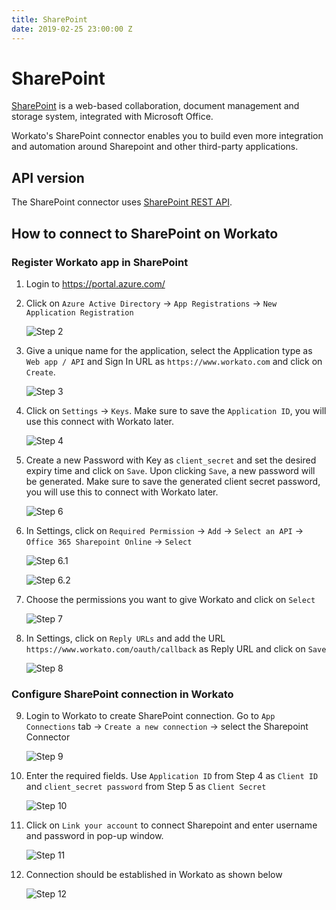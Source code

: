 ```yaml
---
title: SharePoint
date: 2019-02-25 23:00:00 Z
---
```


# SharePoint
[SharePoint](https://products.office.com/en-us/sharepoint/collaboration) is a web-based collaboration, document management and storage system, integrated with Microsoft Office.

Workato's SharePoint connector enables you to build even more integration and automation around Sharepoint and other third-party applications.

## API version
The SharePoint connector uses [SharePoint REST API](https://docs.microsoft.com/en-us/sharepoint/dev/sp-add-ins/get-to-know-the-sharepoint-rest-service).

## How to connect to SharePoint on Workato

### Register Workato app in SharePoint
1. Login to https://portal.azure.com/
2. Click on `Azure Active Directory` -> `App Registrations` -> `New Application Registration`

    ![Step 2](/assets/images/connectors/sharepoint/img24.jpg)

3. Give a unique name for the application, select the Application type as `Web app / API` and Sign In URL as `​https://www.workato.com`​ and click on `Create`.

    ![Step 3](/assets/images/connectors/sharepoint/img2.jpg)

4. Click on `Settings` -> `Keys`. Make sure to save the `Application ID`, you will use this connect with Workato later.

    ![Step 4](/assets/images/connectors/sharepoint/img5.jpg)

5. Create a new Password with Key as `client_secret` and set the desired expiry time and click on `Save`. Upon clicking `Save`, a new password will be generated. Make sure to save the generated client secret password, you will use this to connect with Workato later.

    ![Step 6](/assets/images/connectors/sharepoint/img6.jpg)

6. In Settings, click on `Required Permission` -> `Add` -> `Select an API` -> `Office 365 Sharepoint Online` -> `Select`

    ![Step 6.1](/assets/images/connectors/sharepoint/img9.jpg)

    ![Step 6.2](/assets/images/connectors/sharepoint/img10.jpg)

7. Choose the permissions you want to give Workato and click on `Select`

    ![Step 7](/assets/images/connectors/sharepoint/img13.jpg)

8. In Settings, click on `Reply URLs` and add the URL `https://www.workato.com/oauth/callback​` as Reply URL and click on `Save`

    ![Step 8](/assets/images/connectors/sharepoint/img16.jpg)

### Configure SharePoint connection in Workato

9. Login to Workato to create SharePoint connection. Go to `App Connections` tab -> `Create a new connection` -> select the Sharepoint Connector

    ![Step 9](/assets/images/connectors/sharepoint/image10.png)

10. Enter the required fields. Use `Application ID` from Step 4 as `Client ID` and `client_secret password` from Step 5 as `Client Secret`

    ![Step 10](/assets/images/connectors/sharepoint/image27.png)

11. Click on `Link your account` to connect Sharepoint and enter username and password in pop-up window.

    ![Step 11](/assets/images/connectors/sharepoint/image26.png)

12. Connection should be established in Workato as shown below

    ![Step 12](/assets/images/connectors/sharepoint/image28.png)
